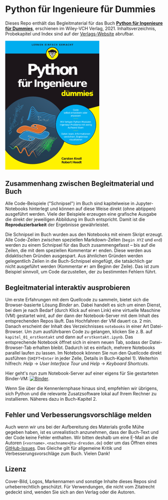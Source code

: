 # Python für Ingenieure für Dummies

Dieses Repo enthält das Begleitmaterial für das Buch **[Python für Ingenieure für Dummies](https://www.wiley-vch.de/de?option=com_eshop&view=product&isbn=9783527717675)**, erschienen im Wiley-VCH Verlag, 2021. Inhaltsverzeichnis, Probekapitel und Index sind auf der [Verlags-Website](https://www.wiley-vch.de/de?option=com_eshop&view=product&isbn=9783527717675) abrufbar.


[<img src="img/cover_book.png" title="Python für Ingenieure für Dummies" alt="Cover: Python für Ingenieure für Dummies" width="300">](https://www.wiley-vch.de/de?option=com_eshop&view=product&isbn=9783527717675)


## Zusammenhang zwischen Begleitmaterial und Buch

Alle Code-Beispiele ("Schnipsel") im Buch sind kapitelweise in Jupyter-Notebooks hinterlegt und können auf diese Weise direkt (ohne abtippen) ausgeführt werden. Viele der Beispiele erzeugen eine grafische Ausgabe die direkt der jeweiligen Abbildung im Buch entspricht. Damit ist die **Reproduzierbarkeit** der Ergebnisse gewährleistet.

Die Schnipsel im Buch wurden aus den Notebooks mit einem Skript erzeugt. Alle Code-Zeilen zwischen speziellen Markdown-Zellen (`begin XYZ` und `end`) werden zu einem Schnipsel für das Buch zusammengefasst – bis auf die Zeilen, die mit  dem speziellen Kommentar `#!` enden. Diese werden aus didaktischen Gründen ausgespart. Aus ähnlichen Gründen werden gelegentlich Zeilen in die Buch-Schnipsel eingefügt, die tatsächlich gar nicht ausgeführt werden (Kommentar `#!` am Beginn der Zeile). Das ist zum Beispiel sinnvoll, um Code darzustellen, der zu bestimmten Fehlern führt.


## Begleitmaterial interaktiv ausprobieren

Um erste Erfahrungen mit dem Quellcode zu sammeln, bietet sich die Browser-basierte Lösung *Binder* an. Dabei handelt es sich um einen Dienst, bei dem je nach Bedarf (durch Klick auf einen Link) eine virtuelle Maschine (VM) gestartet wird, auf der dann der Notebook-Server mit dem Inhalt des entsprechenden Repos läuft. Das Hochfahren der VM dauert ca. 2 min.  Danach erscheint der Inhalt des Verzeichnisses `notebooks` in einer Art Datei-Browser. Um zum ausführbaren Code zu gelangen, klicken Sie z.&#x202F;B. auf `kapitel_01_erstkontakt` und dann auf `erstkontakt.ipynb`. Das entsprechende Notebook öffnet sich in einem neuen Tab, sodass der Datei-Browser-Tab erhalten bleibt. Dadurch ist es einfach, mehrere Notebooks parallel laufen zu lassen. Im Notebook können Sie nun den Quellcode direkt ausführen (`SHIFT+Enter` in jeder Zelle, Details in Buch-Kapitel 1). Weiterhin hilfrech: *Help* → *User Interface Tour* und *Help* → *Keyboard Shortcuts*.

Hier geht's nun zum Notebook-Server auf einer eigens für Sie gestarteten Binder-VM: [![Binder](https://mybinder.org/badge_logo.svg)](https://mybinder.org/v2/gh/python-fuer-ingenieure/material/main?urlpath=/tree/notebooks).

Wenn Sie über die Kennenlernphase hinaus sind, empfehlen wir übrigens, sich Python und die relevante Zusatzsoftware lokal auf Ihrem Rechner zu installieren. Näheres dazu in Buch-Kapitel 2.

## Fehler und Verbesserungsvorschläge melden

Auch wenn wir uns bei der Aufbereitung des Materials große Mühe gegeben haben, ist es unrealistisch anzunehmen, dass der Buch-Text und der Code keine Fehler enthalten. Wir bitten deshalb um eine E-Mail an die Autoren (`<vorname>.<nachname>@tu-dresden.de`) oder um das Öffnen eines [GitHub-Issues](https://github.com/python-fuer-ingenieure/begleitmaterial/issues). Das Gleiche gilt für allgemeine Kritik und Verbesserungsvorschläge zum Buch. Vielen Dank!


## Lizenz

Cover-Bild, Logos, Markennamen und sonstige Inhalte dieses Repos sind urheberrechtlich geschützt. Für Verwendungen, die nicht vom Zitatrecht gedeckt sind, wenden Sie sich an den Verlag oder die Autoren.
